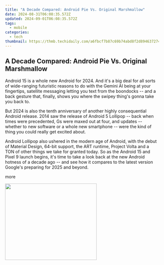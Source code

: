 ```yaml
---
title: "A Decade Compared: Android Pie Vs. Original Marshmallow"
date: 2024-08-31T06:08:35.572Z
updated: 2024-09-01T06:08:35.572Z
tags:
  - mobile
categories:
  - tech
thumbnail: https://thmb.techidaily.com/a6fbcf7b87c69b74abd8f2d894637274c942b2c57ba584189354e0290ce20d66.jpg
---
```


## A Decade Compared: Android Pie Vs. Original Marshmallow

Android 15 is a whole new Android for 2024\. And it's a big deal for all sorts of wide-ranging futuristic reasons to do with the Gemini AI being at your fingertips, satellite messaging letting you text from the boondocks -- and a back gesture that, finally, shows you where the swipey thing's gonna take you back to.  
  
 But 2024 is also the tenth anniversary of another highly consequential Android release. 2014 saw the release of Android 5 Lollipop -- back when times were precedented, Gs were maxed out at four, and updates -- whether to new software or a whole new smartphone -- were the kind of thing you could really get excited about.  
  
 Android Lollipop also ushered in the modern age of Android, with the debut of Material Design, 64-bit support, the ART runtime, Project Volta and a TON of other things we take for granted today. So as the Android 15 and Pixel 9 launch begins, it's time to take a look back at the new Android hotness of a decade ago -- and see how it compares to the latest version Google's preparing for 2025 and beyond.

more

<ins class="adsbygoogle"
     style="display:block"
     data-ad-format="autorelaxed"
     data-ad-client="ca-pub-7571918770474297"
     data-ad-slot="1223367746"></ins>



<ins class="adsbygoogle"
     style="display:block"
     data-ad-client="ca-pub-7571918770474297"
     data-ad-slot="8358498916"
     data-ad-format="auto"
     data-full-width-responsive="true"></ins>



<!-- affiliate ads begin -->
<a href="https://modlily.sjv.io/c/5597632/2072819/17059" target="_top" id="2072819"><img src="//a.impactradius-go.com/display-ad/17059-2072819" border="0" alt="" width="300" height="250"/></a><img height="0" width="0" src="https://imp.pxf.io/i/5597632/2072819/17059" style="position:absolute;visibility:hidden;" border="0" />
<!-- affiliate ads end -->